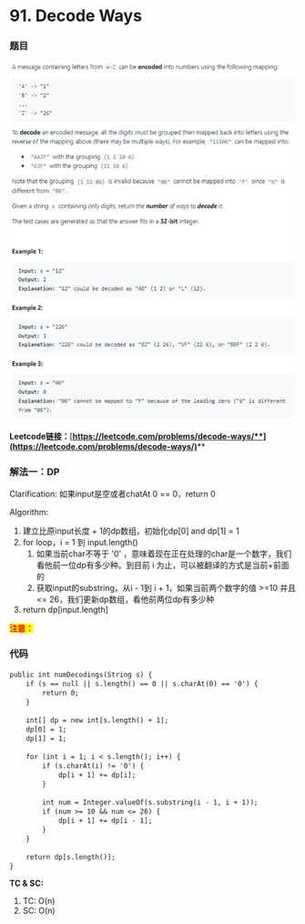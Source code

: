 # 91. Decode Ways

### 题目

![](<../../.gitbook/assets/image (132) (1) (1).png>)

**Leetcode链接：**[**https://leetcode.com/problems/decode-ways/**](https://leetcode.com/problems/decode-ways/)****

### 解法一：DP

Clarification: 如果input是空或者chatAt 0 == 0，return 0

Algorithm:&#x20;

1. 建立比原input长度 + 1的dp数组，初始化dp\[0] and dp\[1] = 1
2. for loop，i = 1 到 input.length()
   1. 如果当前char不等于 '0' ，意味着现在正在处理的char是一个数字，我们看他前一位dp有多少种。到目前 i 为止，可以被翻译的方式是当前+前面的
   2. 获取input的substring，从i - 1到 i + 1，如果当前两个数字的值 >=10 并且 <= 26，我们更新dp数组，看他前两位dp有多少种
3. return dp\[input.length]

<mark style="color:red;">**注意：**</mark>

### 代码

```
public int numDecodings(String s) {
    if (s == null || s.length() == 0 || s.charAt(0) == '0') {
        return 0;
    }

    int[] dp = new int[s.length() + 1];
    dp[0] = 1;
    dp[1] = 1;

    for (int i = 1; i < s.length(); i++) {
        if (s.charAt(i) != '0') {
            dp[i + 1] += dp[i];
        }

        int num = Integer.valueOf(s.substring(i - 1, i + 1));
        if (num >= 10 && num <= 26) {
            dp[i + 1] += dp[i - 1];
        }
    }

    return dp[s.length()];
}
```

**TC & SC:**

1. TC: O(n)
2. SC: O(n)
